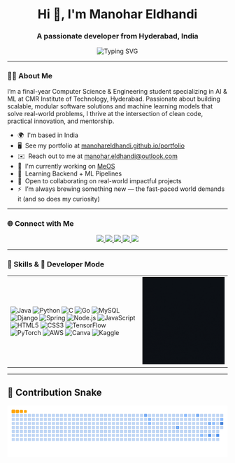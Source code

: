 <!-- Profile Header -->
<h1 align="center">
  Hi <span style="display:inline-block; transform-origin: 70% 70%; animation: wave 2s infinite;">👋</span>, I'm Manohar Eldhandi
</h1>
<h3 align="center">A passionate developer from Hyderabad, India</h3>

<!-- Typing SVG -->
<p align="center">
  <img src="https://readme-typing-svg.herokuapp.com?font=Fira+Code&size=24&pause=1000&center=true&vCenter=true&width=435&lines=Backend+Developer;Machine+Learning+Enthusiast;Lifelong+Learner" alt="Typing SVG" />
</p>

---

### 👨‍💻 About Me

I’m a final-year Computer Science & Engineering student specializing in AI & ML at CMR Institute of Technology, Hyderabad. Passionate about building scalable, modular software solutions and machine learning models that solve real-world problems, I thrive at the intersection of clean code, practical innovation, and mentorship.

- 🌍  I'm based in India  
- 🖥️  See my portfolio at [manohareldhandi.github.io/portfolio](http://manohareldhandi.github.io/portfolio/)  
- ✉️  Reach out to me at [manohar.eldhandi@outlook.com](mailto:manohar.eldhandi@outlook.com)  
- 🚀  I'm currently working on [MeOS](https://github.com/ManoharEldhandi/MeOS/blob/main/README.md)  
- 🧠  Learning Backend + ML Pipelines  
- 🤝  Open to collaborating on real-world impactful projects  
- ⚡  I’m always brewing something new — the fast-paced world demands it (and so does my curiosity)

---

### 🌐 Connect with Me

<p align="center">
  <a href="mailto:manohar.eldhandi@outlook.com" target="_blank">
    <img src="https://img.shields.io/static/v1?message=Outlook&logo=microsoft-outlook&label=&color=0078D4&logoColor=white&style=for-the-badge" height="35"/>
  </a>
  <a href="mailto:manohareldhandi@gmail.com" target="_blank">
    <img src="https://img.shields.io/static/v1?message=Gmail&logo=gmail&label=&color=D14836&logoColor=white&style=for-the-badge" height="35"/>
  </a>
  <a href="https://linkedin.com/in/manohareldhandi" target="_blank">
    <img src="https://img.shields.io/static/v1?message=LinkedIn&logo=linkedin&label=&color=0077B5&logoColor=white&style=for-the-badge" height="35"/>
  </a>
  <a href="https://instagram.com/_manohar.eldhandi_" target="_blank">
    <img src="https://img.shields.io/static/v1?message=Instagram&logo=instagram&label=&color=E4405F&logoColor=white&style=for-the-badge" height="35"/>
  </a>
  <a href="https://discordapp.com/users/Manohar#3527" target="_blank">
    <img src="https://img.shields.io/static/v1?message=Discord&logo=discord&label=&color=7289DA&logoColor=white&style=for-the-badge" height="35"/>
  </a>
</p>

---

### 🧠 Skills & 🔁 Developer Mode

<div align="center">
  <table>
    <tr>
      <td width="60%" align="left">
        <img src="https://cdn.jsdelivr.net/gh/devicons/devicon/icons/java/java-original-wordmark.svg" height="40" alt="Java"/>
        <img src="https://cdn.jsdelivr.net/gh/devicons/devicon/icons/python/python-original-wordmark.svg" height="40" alt="Python"/>
        <img src="https://cdn.jsdelivr.net/gh/devicons/devicon/icons/c/c-original.svg" height="40" alt="C"/>
        <img src="https://cdn.jsdelivr.net/gh/devicons/devicon/icons/go/go-original-wordmark.svg" height="40" alt="Go"/>
        <img src="https://cdn.jsdelivr.net/gh/devicons/devicon/icons/mysql/mysql-original-wordmark.svg" height="40" alt="MySQL"/>
        <img src="https://cdn.jsdelivr.net/gh/devicons/devicon/icons/django/django-plain.svg" height="40" alt="Django"/>
        <img src="https://cdn.jsdelivr.net/gh/devicons/devicon/icons/spring/spring-original.svg" height="40" alt="Spring"/>
        <img src="https://cdn.jsdelivr.net/gh/devicons/devicon/icons/nodejs/nodejs-plain-wordmark.svg" height="40" alt="Node.js"/>
        <img src="https://cdn.jsdelivr.net/gh/devicons/devicon/icons/javascript/javascript-original.svg" height="40" alt="JavaScript"/>
        <img src="https://cdn.jsdelivr.net/gh/devicons/devicon/icons/html5/html5-original.svg" height="40" alt="HTML5"/>
        <img src="https://cdn.jsdelivr.net/gh/devicons/devicon/icons/css3/css3-original.svg" height="40" alt="CSS3"/>
        <img src="https://cdn.jsdelivr.net/gh/devicons/devicon/icons/tensorflow/tensorflow-original.svg" height="40" alt="TensorFlow"/>
        <img src="https://cdn.jsdelivr.net/gh/devicons/devicon/icons/pytorch/pytorch-original.svg" height="40" alt="PyTorch"/>
        <img src="https://cdn.jsdelivr.net/gh/devicons/devicon/icons/amazonwebservices/amazonwebservices-line-wordmark.svg" height="40" alt="AWS"/>
        <img src="https://cdn.jsdelivr.net/gh/devicons/devicon/icons/canva/canva-original.svg" height="40" alt="Canva"/>
        <img src="https://cdn.jsdelivr.net/gh/devicons/devicon/icons/kaggle/kaggle-original.svg" height="40" alt="Kaggle"/>
      </td>
      <td width="40%" align="right">
        <img src="assets/eat-sleep-code-repeat.gif" width="200" height="200" alt="Eat Sleep Code Repeat"/>
      </td>
    </tr>
  </table>
</div>

---

## 🐍 Contribution Snake

<picture>
  <source media="(prefers-color-scheme: dark)" srcset="https://raw.githubusercontent.com/ManoharEldhandi/ManoharEldhandi/output/github-snake-dark.svg" />
  <img alt="github-snake" src="https://raw.githubusercontent.com/ManoharEldhandi/ManoharEldhandi/output/ocean.gif" />
</picture>

